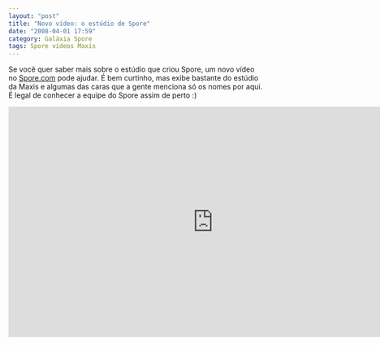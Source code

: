 ```yaml
---
layout: "post"
title: "Novo vídeo: o estúdio de Spore"
date: "2008-04-01 17:59"
category: Galáxia Spore
tags: Spore vídeos Maxis
---
```

Se você quer saber mais sobre o estúdio que criou Spore, um novo vídeo no [Spore.com](http://www.spore.com/screenshots.php) pode ajudar. É bem curtinho, mas exibe bastante do estúdio da Maxis e algumas das caras que a gente menciona só os nomes por aqui. É legal de conhecer a equipe do Spore assim de perto :)

<iframe width="806" height="453" src="https://www.youtube-nocookie.com/embed/3zvtaAaEunA" frameborder="0" allow="accelerometer; autoplay; encrypted-media; gyroscope; picture-in-picture" allowfullscreen></iframe>
